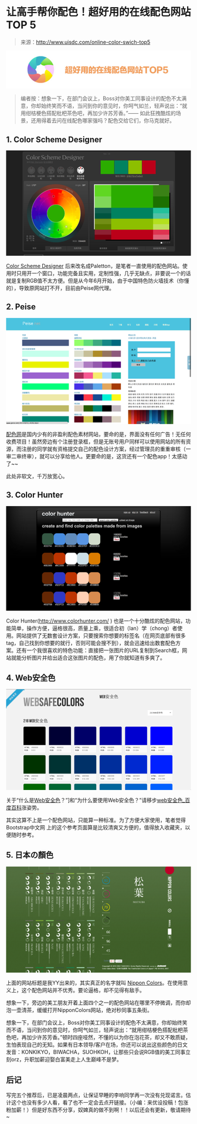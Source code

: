 # 让高手帮你配色！超好用的在线配色网站TOP 5

> 来源：http://www.uisdc.com/online-color-swich-top5

![](01.jpg)

> 编者按：想象一下，在部门会议上，Boss对你美工同事设计的配色不太满意，你却始终笑而不语，当问到你的意见时，你呵气如兰，轻声说出：“就用绀桔梗色搭配枇杷茶色吧，再加少许苏芳香。”—— 如此狂拽酷炫的场景，还用得着去问在线配色哪家强吗？配色交给它们，你马克就好。

## 1. Color Scheme Designer

![Color Scheme Designer 界面](02.png)

[Color Scheme Designer](http://www.peise.net/tools/web/) 后来改名成Paletton，是笔者一直使用的配色网站。使用时只用开一个窗口，功能完备且实用，定制性强，几乎无缺点，非要说一个的话就是复制RGB值不太方便。但是从今年6月开始，由于中国特色防火墙技术（你懂的），导致原网站打不开，目前由Peise网代理。

## 2. Peise

![配色网界面](03.png)

[配色网](http://www.peise.net/tools/web/)是国内少有的非盈利配色素材网站，要命的是，界面没有任何广告！无任何收费项目！虽然旁边有个注册登录框，但是无账号用户同样可以使用网站的所有资源，而注册的同学就有资格提交自己的配色设计方案，经过管理员的重重审核（一审二审终审），就可以分享给他人。更要命的是，这货还有一个配色app！太感动了~~

此处非软文，千万放宽心。

## 3. Color Hunter

![Color Hunter界面](04.png)

Color Hunter(http://www.colorhunter.com/
) 也是一个十分酷炫的配色网站，功能简单，操作方便，逼格很高，质量上乘，很适合初（lan）学（chong）者使用。网站提供了无数套设计方案，只要搜索你想要的标签名（在网页底部有很多tag，自己找到你想要的就行，否则可能会搜不到），就会迅速给出数套配色方案。还有一个我很喜欢的特色功能：直接把一张图片的URL复制到Search框，网站就能分析图片并给出适合这张图片的配色，用了你就知道有多爽了。

## 4. Web安全色

![Bootstrap-Web安全色页面](05.png)

关于“什么是[Web安全色](http://www.bootcss.com/p/websafecolors/)？”]和“为什么要使用Web安全色？”请移步[web安全色_百度百科](http://baike.baidu.com/view/1529041.htm?fr=aladdin)涨姿势。

其实这算不上是一个配色网站，只能算一种标准。为了方便大家使用，笔者觉得 Bootstrap中文网 上的这个参考页面算是比较清爽又方便的，值得放入收藏夹，以便随时参考。

## 5. 日本の顏色

![Nipponcolors界面](06.png)

上面的网站标题是我YY出来的，其实真正的名字就叫 [Nippon Colors](http://nipponcolors.com/)。在使用意义上，这个配色网站并不优秀。要论逼格，却不见得有敌手。

想象一下，旁边的美工朋友开着上面四个之一的配色网站在哪里不停微调，而你却泡一壶清茶，缓缓打开NipponColors网站，绝对秒同事五条街。

想象一下，在部门会议上，Boss对你美工同事设计的配色不太满意，你却始终笑而不语，当问到你的意见时，你呵气如兰，轻声说出：“就用绀桔梗色搭配枇杷茶色吧，再加少许苏芳香。”顿时四座哑然，不懂的以为你在泡花茶，却又不敢质疑，生怕表现自己的无知。如果有日本领导/客户在场，你还可以说出这些颜色的日文发音：KONKIKYO，BIWACHA，SUOHKOH，让那些只会说RGB值的美工同事立刻orz，升职加薪迎娶白富美走上人生巅峰不是梦。

## 后记

写完五个推荐后，已是凌晨两点，让保证早睡的李响同学再一次没有兑现诺言。估计这个也没有多少人看，看了也不一定会去点开链接。（小编：来优设投稿！包涨粉加薪！）但是好东西不分享，奴婢真的做不到啊！！以后还会有更新，敬请期待~
